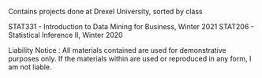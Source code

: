 Contains projects done at Drexel University, sorted by class

STAT331 - Introduction to Data Mining for Business, Winter 2021
STAT206 - Statistical Inference II, Winter 2020

Liability Notice :
All materials contained are used for demonstrative purposes only. If the materials within are used or reproduced in any form, I am not liable.

